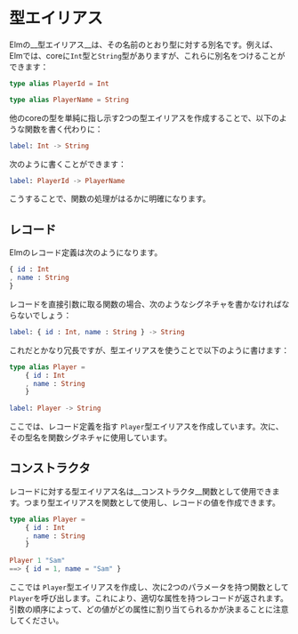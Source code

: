 # 型エイリアス

Elmの__型エイリアス__は、その名前のとおり型に対する別名です。例えば、Elmでは、coreに`Int`型と`String`型がありますが、これらに別名をつけることができます：

```elm
type alias PlayerId = Int

type alias PlayerName = String
```

他のcoreの型を単純に指し示す2つの型エイリアスを作成することで、以下のような関数を書く代わりに：

```elm
label: Int -> String
```

次のように書くことができます：

```elm
label: PlayerId -> PlayerName
```

こうすることで、関数の処理がはるかに明確になります。

## レコード

Elmのレコード定義は次のようになります。

```elm
{ id : Int
, name : String
}
```

レコードを直接引数に取る関数の場合、次のようなシグネチャを書かなければならないでしょう：

```elm
label: { id : Int, name : String } -> String
```

これだとかなり冗長ですが、型エイリアスを使うことで以下のように書けます：

```elm
type alias Player =
    { id : Int
    , name : String
    }
  
label: Player -> String
```

ここでは、レコード定義を指す `Player`型エイリアスを作成しています。次に、その型名を関数シグネチャに使用しています。

## コンストラクタ

レコードに対する型エイリアス名は__コンストラクタ__関数として使用できます。つまり型エイリアスを関数として使用し、レコードの値を作成できます。

```elm
type alias Player =
    { id : Int
    , name : String
    }
  
Player 1 "Sam"
==> { id = 1, name = "Sam" }
```

ここでは `Player`型エイリアスを作成し、次に2つのパラメータを持つ関数として `Player`を呼び出します。これにより、適切な属性を持つレコードが返されます。引数の順序によって、どの値がどの属性に割り当てられるかが決まることに注意してください。
